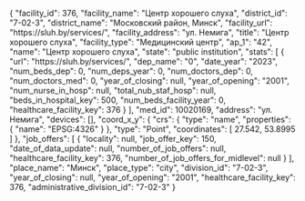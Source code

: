 {
    "facility_id": 376,
    "facility_name": "Центр хорошего слуха",
    "district_id": "7-02-3",
    "district_name": "Московский район, Минск",
    "facility_url": "https:\/\/sluh.by\/services\/",
    "facility_address": "ул. Немига",
    "title": "Центр хорошего слуха",
    "facility_type": "Медицинский центр",
    "ap_1": "42",
    "name": "Центр хорошего слуха",
    "state": "public institution",
    "stats": [
        {
            "url": "https:\/\/sluh.by\/services\/",
            "dep_name": "0",
            "date_year": "2023",
            "num_beds_dep": 0,
            "num_deps_year": 0,
            "num_doctors_dep": 0,
            "num_doctors_med": 0,
            "year_of_closing": null,
            "year_of_opening": "2001",
            "num_nurse_in_hosp": null,
            "total_nub_staf_hosp": null,
            "beds_in_hospital_key": 500,
            "num_beds_facility_year": 0,
            "healthcare_facility_key": 376
        }
    ],
    "med_id": 10020169,
    "address": "ул. Немига",
    "devices": [],
    "coord_x_y": {
        "crs": {
            "type": "name",
            "properties": {
                "name": "EPSG:4326"
            }
        },
        "type": "Point",
        "coordinates": [
            27.542,
            53.8995
        ]
    },
    "job_offers": [
        {
            "locality": null,
            "job_offer_key": 150,
            "date_of_data_update": null,
            "number_of_job_offers": null,
            "healthcare_facility_key": 376,
            "number_of_job_offers_for_midlevel": null
        }
    ],
    "place_name": "Минск",
    "place_type": "city",
    "division_id": "7-02-3",
    "year_of_closing": null,
    "year_of_opening": "2001",
    "healthcare_facility_key": 376,
    "administrative_division_id": "7-02-3"
}